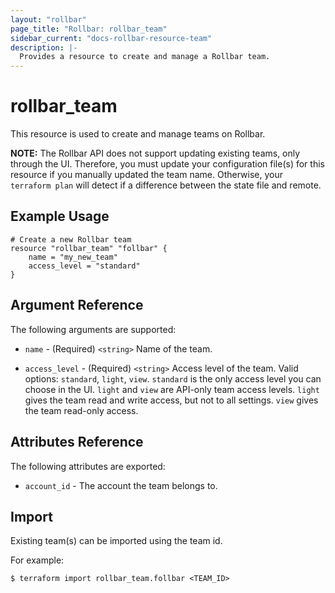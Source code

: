 ```yaml
---
layout: "rollbar"
page_title: "Rollbar: rollbar_team"
sidebar_current: "docs-rollbar-resource-team"
description: |-
  Provides a resource to create and manage a Rollbar team.
---
```


# rollbar\_team

This resource is used to create and manage teams on Rollbar.

**NOTE:** The Rollbar API does not support updating existing teams, only through the UI.
Therefore, you must update your configuration file(s) for this resource if you manually updated
the team name. Otherwise, your `terraform plan` will detect if a difference between the state file and remote.

## Example Usage

```hcl
# Create a new Rollbar team
resource "rollbar_team" "follbar" {
    name = "my_new_team"
    access_level = "standard"
}
```

## Argument Reference

The following arguments are supported:

* `name` - (Required) `<string>` Name of the team.

* `access_level` - (Required) `<string>` Access level of the team. Valid options: `standard`, `light`, `view`.
`standard` is the only access level you can choose in the UI. `light` and `view` are API-only team access levels.
`light` gives the team read and write access, but not to all settings. `view` gives the team read-only access.

## Attributes Reference

The following attributes are exported:

* `account_id` - The account the team belongs to.

## Import

Existing team(s) can be imported using the team id.

For example:
```
$ terraform import rollbar_team.follbar <TEAM_ID>
```